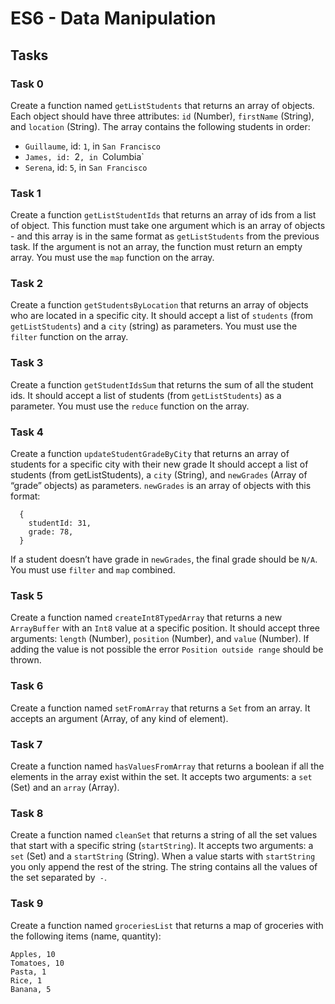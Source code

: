 # ES6 - Data Manipulation

## Tasks

### Task 0
Create a function named `getListStudents` that returns an array of objects.
Each object should have three attributes: `id` (Number), `firstName` (String), and `location` (String).
The array contains the following students in order:
- `Guillaume`, id: `1`, in `San Francisco`
- `James, id: `2`, in `Columbia`
- `Serena`, id: `5`, in `San Francisco`

### Task 1 
Create a function `getListStudentIds` that returns an array of ids from a list of object.
This function must take  one argument which is an array of objects - and this array is in the same format as `getListStudents` from the previous task.
If the argument is not an array, the function must return  an empty array.
You must use the `map` function on the array.

### Task 2
Create a function `getStudentsByLocation` that returns an array of objects who are located in a specific city.
It should accept a list of `students` (from `getListStudents`) and a `city` (string) as parameters.
You must use the `filter` function on the array.

### Task 3
Create a function `getStudentIdsSum` that returns the sum of all the student ids.
It should accept a list of students (from `getListStudents`) as a parameter.
You must use the `reduce` function on the array.

### Task 4
Create a function `updateStudentGradeByCity` that returns an array of students for a specific city with their new grade
It should accept a list of students (from getListStudents), a `city` (String), and `newGrades` (Array of “grade” objects) as parameters.
`newGrades` is an array of objects with this format:
```
  {
    studentId: 31,
    grade: 78,
  }
```
If a student doesn’t have grade in `newGrades`, the final grade should be `N/A`.
You must use `filter` and `map` combined.

### Task 5
Create a function named `createInt8TypedArray` that returns a new `ArrayBuffer` with an `Int8` value at a specific position.
It should accept three arguments: `length` (Number), `position` (Number), and `value` (Number).
If adding the value is not possible the error `Position outside range` should be thrown.

### Task 6
Create a function named `setFromArray` that returns a `Set` from an array.
It accepts an argument (Array, of any kind of element).

### Task 7
Create a function named `hasValuesFromArray` that returns a boolean if all the elements in the array exist within the set.
It accepts two arguments: a `set` (Set) and an `array` (Array).

### Task 8
Create a function named `cleanSet` that returns a string of all the set values that start with a specific string (`startString`).
It accepts two arguments: a `set` (Set) and a `startString` (String).
When a value starts with `startString` you only append the rest of the string. The string contains all the values of the set separated by` -`.

### Task 9
Create a function named `groceriesList` that returns a map of groceries with the following items (name, quantity):
```
Apples, 10
Tomatoes, 10
Pasta, 1
Rice, 1
Banana, 5
```
